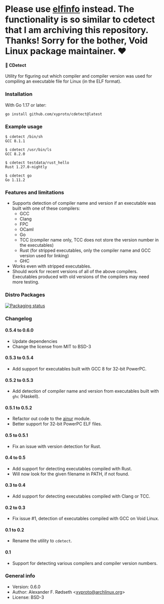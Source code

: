 # Please use [elfinfo](https://github.com/xyproto/elfinfo) instead. The functionality is so similar to cdetect that I am archiving this repository. Thanks! Sorry for the bother, Void Linux package maintainer. ❤️

#### :microscope: CDetect

Utility for figuring out which compiler and compiler version was used for compiling an executable file for Linux (in the ELF format).

### Installation

With Go 1.17 or later:

    go install github.com/xyproto/cdetect@latest

### Example usage

    $ cdetect /bin/sh
    GCC 8.1.1

    $ cdetect /usr/bin/ls
    GCC 8.2.0

    $ cdetect testdata/rust_hello
    Rust 1.27.0-nightly

    $ cdetect go
    Go 1.11.2

### Features and limitations

* Supports detection of compiler name and version if an executable was built with one of these compilers:
  * GCC
  * Clang
  * FPC
  * OCaml
  * Go
  * TCC (compiler name only, TCC does not store the version number in the executables)
  * Rust (for stripped executables, only the compiler name and GCC version used for linking)
  * GHC
* Works even with stripped executables.
* Should work for recent versions of all of the above compilers. Executables produced with old versions of the compilers may need more testing.

### Distro Packages

[![Packaging status](https://repology.org/badge/vertical-allrepos/cdetect.svg)](https://repology.org/project/cdetect/versions)

### Changelog

#### 0.5.4 to 0.6.0

* Update dependencies
* Change the license from MIT to BSD-3

#### 0.5.3 to 0.5.4

* Add support for executables built with GCC 8 for 32-bit PowerPC.

#### 0.5.2 to 0.5.3

* Add detection of compiler name and version from executables built with `ghc` (Haskell).

#### 0.5.1 to 0.5.2

* Refactor out code to the [ainur](https://github.com/xyproto/ainur) module.
* Better support for 32-bit PowerPC ELF files.

#### 0.5 to 0.5.1

* Fix an issue with version detection for Rust.

#### 0.4 to 0.5

* Add support for detecting executables compiled with Rust.
* Will now look for the given filename in PATH, if not found.

#### 0.3 to 0.4

* Add support for detecting executables compiled with Clang or TCC.

#### 0.2 to 0.3

* Fix issue #1, detection of executables compiled with GCC on Void Linux.

#### 0.1 to 0.2

* Rename the utility to `cdetect`.

#### 0.1

* Support for detecting various compilers and compiler version numbers.

### General info

* Version: 0.6.0
* Author: Alexander F. Rødseth &lt;xyproto@archlinux.org&gt;
* License: BSD-3
